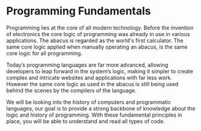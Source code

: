 # Programming Fundamentals

Programming lies at the core of all modern technology. Before the invention of electronics the core logic of
 programming was already in use in various applications. The abacus is regarded as the world's first calculator.
 The same core logic applied when manually operating an abacus, is the same core logic for all programming.

Today’s programming languages are far more advanced, allowing developers to leap forward in the system’s logic,
 making it simpler to create complex and intricate websites and applications with far less work. However the same
 core logic as used in the abacus is still being used behind the scenes by the compilers of the language.

We will be looking into the history of computers and programmatic languages, our goal is to provide a strong
 backbone of knowledge about the logic and history of programming. With these fundamental principles in place, you
 will be able to understand and read all types of code.
